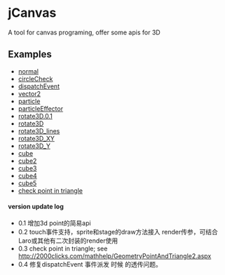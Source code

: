 # jCanvas #
A tool for canvas programing, offer some apis for 3D

## Examples ##
- [normal](http://hongru.github.com/proj/jcanvas/JCanvas.html)
- [circleCheck](http://hongru.github.com/proj/jcanvas/circleCheck.html)
- [dispatchEvent](http://hongru.github.com/proj/jcanvas/mouseEventCheck.html)
- [vector2](http://hongru.github.com/proj/jcanvas/vector2.html)
- [particle](http://hongru.github.com/proj/jcanvas/particle.html)
- [particleEffector](http://hongru.github.com/proj/jcanvas/particleEffector.html)
- [rotate3D.0.1](http://hongru.github.com/proj/jcanvas/rotate3D.0.1.html)
- [rotate3D](http://hongru.github.com/proj/jcanvas/rotate3D.html)
- [rotate3D_lines](http://hongru.github.com/proj/jcanvas/rotate3D_lines.html)
- [rotate3D_XY](http://hongru.github.com/proj/jcanvas/rotate3D_XY.html)
- [rotate3D_Y](http://hongru.github.com/proj/jcanvas/rotate3D_Y.html)
- [cube](http://hongru.github.com/proj/jcanvas/cube.html)
- [cube2](http://hongru.github.com/proj/jcanvas/cube2.html)
- [cube3](http://hongru.github.com/proj/jcanvas/cube3.html)
- [cube4](http://hongru.github.com/proj/jcanvas/cube4.html)
- [cube5](http://hongru.github.com/proj/jcanvas/cube5.html)
- [check point in triangle](http://hongru.github.com/proj/jcanvas/cube_checkPointIn.html)

#### version update log ####
+ 0.1 增加3d point的简易api
+ 0.2 touch事件支持，sprite和stage的draw方法接入 render传参，可结合Laro或其他有二次封装的render使用
+ 0.3 check point in triangle; see http://2000clicks.com/mathhelp/GeometryPointAndTriangle2.aspx
+ 0.4 修复dispatchEvent 事件派发 时候 的透传问题。
